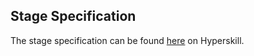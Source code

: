 ## Stage Specification

The stage specification can be found [here](https://hyperskill.org/projects/52/stages/283/implement) on Hyperskill.